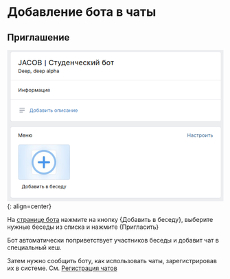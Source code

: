 # Добавление бота в чаты

## Приглашение

![Add to chat](../assets/configure/chats/1.png){: align=center}

На [странице бота](https://vk.com/jacob_bot) нажмите на кнопку {Добавить в беседу}, выберите нужные беседы из списка и нажмите {Пригласить}

Бот автоматически поприветствует участников беседы и добавит чат в специальный кеш.

Затем нужно сообщить боту, как использовать чаты, зарегистрировав их в системе. См. [Регистрация чатов](../functions/settings.md#_3)